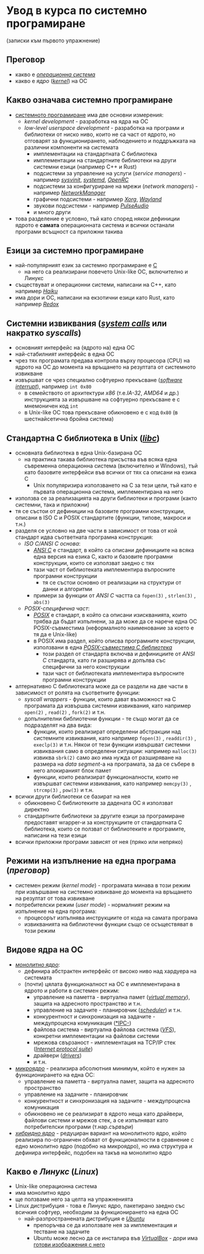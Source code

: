 # Увод в курса по системно програмиране
(записки към първото упражнение)

## Преговор

* какво е [*операционна система*](https://en.wikipedia.org/wiki/Operating_system)
* какво е *ядро* ([*kernel*](https://en.wikipedia.org/wiki/Kernel_(operating_system))) на ОС

## Какво означава системно програмиране

* [системното програмиране](https://en.wikipedia.org/wiki/System_programming) има две основни измерения:
  + *kernel development* - разработка на ядра на OC
  + *low-level userspace development* - разработка на програми и библиотеки от ниско ниво, които не са част от ядрото, но отговарят за функционирането, наблюдението и поддръжката на различни компоненти на системата
    - имплементации на стандартната C библиотека
    - имплементации на стандартните библиотеки на други системни езици (например C++ и Rust)
    - подсистеми за управление на услуги (*service managers*) - например [*sysvinit*](https://en.wikipedia.org/wiki/Init), [*systemd*](https://en.wikipedia.org/wiki/Systemd), [*OpenRC*](https://en.wikipedia.org/wiki/OpenRC)
    - подсистеми за конфигуриране на мрежи (*network managers*) - например [*NetworkManager*](https://en.wikipedia.org/wiki/NetworkManager)
    - графични подсистеми - например [*Xorg*](https://en.wikipedia.org/wiki/X.Org_Server), [*Wayland*](https://en.wikipedia.org/wiki/Wayland_(display_server_protocol))
    - звукови подсистеми - например [*PulseAudio*](https://en.wikipedia.org/wiki/PulseAudio)
    - и много други
* това разделение е условно, тъй като според някои дефиниции ядрото е **самата** операционната система и всички останали програми всъщност са приложни такива

## Езици за системно програмиране

* най-популярният език за системно програмиране е [C](https://en.wikipedia.org/wiki/C_(programming_language))
  + на него са реализирани повечето Unix-like ОС, включително и Линукс
* съществуват и операционни системи, написани на C++, като например [*Haiku*](https://en.wikipedia.org/wiki/Haiku_(operating_system))
* има дори и ОС, написани на екзотични езици като Rust, като например [*Redox*](https://en.wikipedia.org/wiki/Redox_(operating_system))

## Системни извиквания ([*system calls*](https://en.wikipedia.org/wiki/System_call) или накратко *syscalls*)

* основният интерфейс на (ядрото на) една ОС
* най-стабилният интерфейс в една ОС
* чрез тях програмата предава контрола върху процесора (CPU) на ядрото на ОС до момента на връщането на резултата от системното извикване
* извършват се чрез специално софтуерно прекъсване ([*software interrupt*](https://en.wikipedia.org/wiki/Interrupt)), например `int 0x80` 
  + в семейството от архитектури *x86* (т.е.*IA-32*, *AMD64* и др.) инструкцията за извършване на софтуерно прекъсване е с мнемоничен код `int` 
  + в Unix-like ОС това прекъсване обикновено е с код `0x80` (в шестнайсетична бройна система)

## Стандартна C библиотека в Unix ([*libc*](https://en.wikipedia.org/wiki/C_standard_library))

* основната библиотека в една Unix-базирана ОС
  + на практика такава библиотека присъства във всяка една съвременна операционна система (включително и Windows), тъй като базовите интерфейси във всички от тях са описани на езика C
    - Unix популяризира използването на C за тези цели, тъй като е първата операционна система, имплементирана на него
* използва се за реализацията на други библиотеки и програми (както системни, така и приложни)
* тя се състои от дефиниции на базовите програмни конструкции, описани в ISO C и POSIX стандартите (функции, типове, макроси и т.н.)
* разделя се условно на две части в зависимост от това от кой стандарт идва съответната програмна конструкция:
  + *ISO C/ANSI C основа*:
    - [*ANSI C*](https://en.wikipedia.org/wiki/ANSI_C) е стандарт, в който са описани дефинициите на всяка една версия на езика C, както и базовите програмни конструкции, които се използват заедно с тях
    - тази част от библиотеката имплементира въпросните програмни конструкции
      * тя се състои основно от реализации на структури от данни и алгоритми
    - примери за функции от *ANSI C* частта са `fopen(3)` , `strlen(3)` , `abs(3)` 
  + *POSIX-специфична част*:
    - [*POSIX*](https://en.wikipedia.org/wiki/POSIX) е стандарт, в който са описани изискванията, които трябва да бъдат изпълнени, за да може да се нарече една ОС POSIX-съвместима (неформалното наименование за което е тя да е Unix-like)
    - в POSIX има раздел, който описва програмните конструкции, използвани в една [*POSIX-съвместима C библиотека*](https://en.wikipedia.org/wiki/C_POSIX_library)
      * този раздел от стандарта включва и дефинициите от *ANSI C* стандарта, като ги разширява и допълва със специфични за него конструкции
      * тази част от библиотеката имплементира въпросните програмни конструкции
* алтернативно C библиотеката може да се раздели на две части в зависимост от ролята на съответните функции:
  + *syscall wrappers* - функции, които дават възможност на C програмата да извършва системни извиквания, като например `open(2)` , `read(2)` , `fork(2)` и т.н.
  + допълнителни библиотечни функции - те също могат да се подразделят на два вида:
    - функции, които реализират определени абстракции над системните извиквания, като например `fopen(3)` , `readdir(3)` , `execlp(3)` и т.н.  Някои от тези функции извършват системни извиквания само в определени ситуации: например `malloc(3)` извиква `sbrk(2)` само ако има нужда от разширяване на размера на *data segment*-а на програмата, за да се събере в него алокираният блок памет
    - функции, които реализират функционалности, които не извършват системни извиквания, като например `memcpy(3)` , `strcmp(3)` , `pow(3)` и т.н.
* всички други библиотеки се базират на нея
  + обикновено C библиотеките за дадената ОС я използват директно
  + стандартните библиотеки за другите езици за програмиране предоставят wrapper-и за конструкциите от стандартната C библиотека, които се ползват от библиотеките и програмите, написани на тези езици
* всички приложни програми зависят от нея (пряко или непряко)

## Режими на изпълнение на една програма (*преговор*)

* системен режим (*kernel mode*) - програмата минава в този режим при извършване на системно извикване до момента на връщането на резултат от това извикване
* потребителски режим (*user mode*) - нормалният режим на изпълнение на една програма:
  + процесорът изпълнява инструкциите от кода на самата програма
  + извикванията на библиотечни функции също се осъществяват в този режим

## Видове ядра на ОС

* [*монолитно ядро*](https://en.wikipedia.org/wiki/Monolithic_kernel):
  + дефинира абстрактен интерфейс от високо ниво над хардуера на системата
  + (почти) цялата функционалност на ОС е имплементирана в ядрото и работи в системен режим:
    - управление на паметта - виртуална памет ([*virtual memory*](https://en.wikipedia.org/wiki/Virtual_memory)), защита на адресното пространство и т.н.
    - управление на задачите - планировчик ([*scheduler*](https://en.wikipedia.org/wiki/Scheduling_(computing))) и т.н.
    - конкурентност и синхронизация на задачите - междупроцесна комуникация ([*IPC-](https://en.wikipedia.org/wiki/Inter-process_communication))
    - файлова система - виртуална файлова система ([*VFS*](https://en.wikipedia.org/wiki/Virtual_file_system)), конкретни имплементации на файлови системи
    - мрежова свързаност - имплементация на TCP/IP стек ([*Internet protocol suite*](https://en.wikipedia.org/wiki/Internet_protocol_suite))
    - драйвери ([*drivers*](https://en.wikipedia.org/wiki/Device_driver))
    - и т.н.
* [*микроядро*](https://en.wikipedia.org/wiki/Microkernel) - реализира абсолютния минимум, който е нужен за функционирането на една ОС:
  + управление на паметта - виртуална памет, защита на адресното пространство
  + управление на задачите - планировчик
  + конкурентност и синхронизация на задачите - междупроцесна комуникация
  + обикновено не се реализират в ядрото неща като драйвери, файлови системи и мрежов стек, а се изпълняват като потребителски програми (т.нар.*сървъри*)
* [*хибридно ядро*](https://en.wikipedia.org/wiki/Hybrid_kernel) - редуциран вариант на монолитното ядро, който реализира по-ограничен обхват от функционалности в сравнение с едно монолитно ядро (подобно на микроядро), но има структура и дефинира интерфейс, подобен на такъв на монолитно ядро

## Какво е *Линукс* (*Linux*)

* Unix-like операционна система
* има монолитно ядро
* ще ползваме него за целта на упражненията
* Linux дистрибуция - това е Линукс ядро, пакетирано заедно със всичкия софтуер, необходим за функционирането на една ОС
  + най-разпространената дистрибуция е [*Ubuntu*](https://en.wikipedia.org/wiki/Ubuntu)
    - препоръчва се да използвате нея за имплементация и тестване на задачите
    - Ubuntu може лесно да се инсталира във [*VirtualBox*](https://www.virtualbox.org/) - дори има [готови изображения с него](https://www.osboxes.org/ubuntu/)

